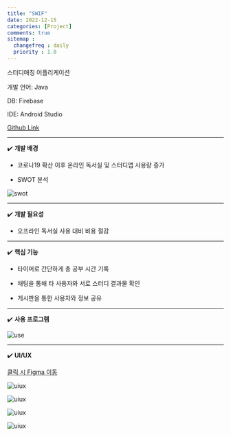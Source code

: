 ```yaml
---
title: "SWIF"
date: 2022-12-15
categories: [Project]
comments: true
sitemap :
  changefreq : daily
  priority : 1.0
---
```


스터디매칭 어플리케이션

개발 언어: Java

DB: Firebase

IDE: Android Studio

[Github Link](https://github.com/oblsoun/SWIF)

- - -

✔️ **개발 배경**

- 코로나19 확산 이후 온라인 독서실 및 스터디앱 사용량 증가

- SWOT 분석

![swot](https://user-images.githubusercontent.com/113246634/273862371-f37f81f5-d7f9-4cbe-94ff-260f992364fb.jpg)

- - -

✔️ **개발 필요성**

- 오프라인 독서실 사용 대비 비용 절감

- - -

✔️ **핵심 기능**

- 타이머로 간단하게 총 공부 시간 기록

- 채팅을 통해 타 사용자와 서로 스터디 결과물 확인

- 게시판을 통한 사용자와 정보 공유


- - -

✔️ **사용 프로그램**

![use](https://user-images.githubusercontent.com/113246634/273866575-4e3423b4-7263-4607-88a9-d6a29312baca.jpg)

- - -

✔️ **UI/UX**

[클릭 시 Figma 이동](https://www.figma.com/file/11UPpZ3Bjcf419xwidDnb3/%EC%A1%B8%EC%9E%91-%EB%B0%B1%EC%97%85?type=design&node-id=0%3A1&mode=design&t=bUwRK2DXZ5DGuHzQ-1)

![uiux](https://user-images.githubusercontent.com/113246634/273867377-ef2ded5a-fb71-40f6-a61a-142446d9e315.jpg)

![uiux](https://user-images.githubusercontent.com/113246634/273867445-fc35fd5c-f827-4dbd-97c2-e3d05dd687cd.jpg)

![uiux](https://user-images.githubusercontent.com/113246634/273867648-3dc0a0fa-37f5-499c-8195-92eb2e258f8b.jpg)

![uiux](https://user-images.githubusercontent.com/113246634/273867562-52eac18f-9f8a-4a62-85fb-cf2855849b11.jpg)